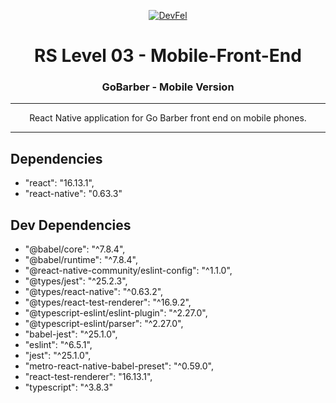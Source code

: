 <p align="center">
  <a href="https://devfel.com/" rel="noopener">
 <img  src="https://devfel.com/imgs/devfel-logo-01.JPG" alt="DevFel"></a>
</p>

<h1 align="center">RS Level 03 - Mobile-Front-End</h1>
<h3 align="center">GoBarber - Mobile Version</h3>

---

<p align="center"> 
React Native application for Go Barber front end on mobile phones. </p>

---

## Dependencies

 - "react": "16.13.1",
 - "react-native": "0.63.3"
 
## Dev Dependencies

- "@babel/core": "^7.8.4",
- "@babel/runtime": "^7.8.4",
- "@react-native-community/eslint-config": "^1.1.0",
- "@types/jest": "^25.2.3",
- "@types/react-native": "^0.63.2",
- "@types/react-test-renderer": "^16.9.2",
- "@typescript-eslint/eslint-plugin": "^2.27.0",
- "@typescript-eslint/parser": "^2.27.0",
- "babel-jest": "^25.1.0",
- "eslint": "^6.5.1",
- "jest": "^25.1.0",
- "metro-react-native-babel-preset": "^0.59.0",
- "react-test-renderer": "16.13.1",
- "typescript": "^3.8.3"
